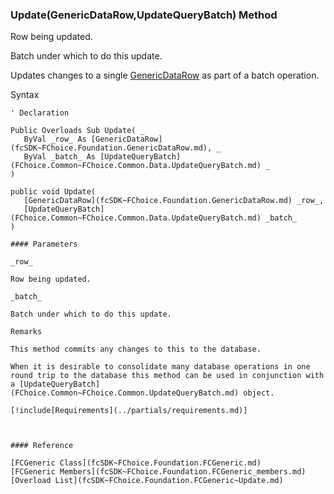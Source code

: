 ﻿### Update(GenericDataRow,UpdateQueryBatch) Method

Row being updated.

Batch under which to do this update.

Updates changes to a single [GenericDataRow](fcSDK~FChoice.Foundation.GenericDataRow.md) as part of a batch operation.

Syntax

```vbnet
' Declaration

Public Overloads Sub Update( _
   ByVal _row_ As [GenericDataRow](fcSDK~FChoice.Foundation.GenericDataRow.md), _
   ByVal _batch_ As [UpdateQueryBatch](FChoice.Common~FChoice.Common.Data.UpdateQueryBatch.md) _
) 

public void Update( 
   [GenericDataRow](fcSDK~FChoice.Foundation.GenericDataRow.md) _row_,
   [UpdateQueryBatch](FChoice.Common~FChoice.Common.Data.UpdateQueryBatch.md) _batch_
)

#### Parameters

_row_

Row being updated.

_batch_

Batch under which to do this update.

Remarks

This method commits any changes to this to the database.

When it is desirable to consolidate many database operations in one round trip to the database this method can be used in conjunction with a [UpdateQueryBatch](FChoice.Common~FChoice.Common.UpdateQueryBatch.md) object.

[!include[Requirements](../partials/requirements.md)]



#### Reference

[FCGeneric Class](fcSDK~FChoice.Foundation.FCGeneric.md)  
[FCGeneric Members](fcSDK~FChoice.Foundation.FCGeneric_members.md)  
[Overload List](fcSDK~FChoice.Foundation.FCGeneric~Update.md)